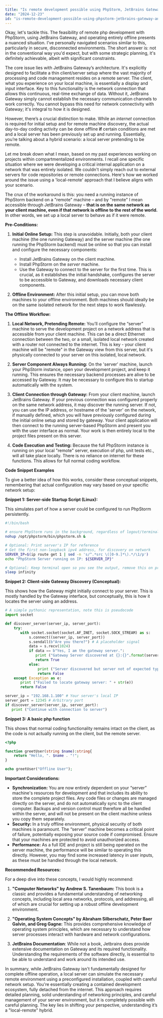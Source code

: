 ```yaml
---
title: "Is remote development possible using PhpStorm, JetBrains Gateway, and no internet connection?"
date: "2024-12-23"
id: "is-remote-development-possible-using-phpstorm-jetbrains-gateway-and-no-internet-connection"
---
```


Okay, let's tackle this. The feasibility of remote php development with PhpStorm, using JetBrains Gateway, and operating entirely offline presents a nuanced situation. I’ve personally navigated scenarios similar to this, particularly in secure, disconnected environments. The short answer is: not in the conventional way you'd expect, but with some strategic planning, it's definitely achievable, albeit with significant constraints.

The core issue lies with JetBrains Gateway’s architecture. It's explicitly designed to facilitate a thin client/server setup where the vast majority of processing and code management resides on a remote server. The client, what you experience on your local machine, is essentially a display and input interface. Key to this functionality is the network connection that allows this continuous, real-time exchange of data. Without it, JetBrains Gateway simply cannot establish the necessary communication channels to work correctly. You cannot bypass this need for network connectivity with Gateway; it's integral to how it is designed.

However, there’s a crucial distinction to make. While an *internet* connection is required for initial setup and for remote machine discovery, the actual day-to-day coding activity can be done offline **if** certain conditions are met and a local server has been previously set up and running. Essentially, you’re talking about a hybrid scenario: a local server pretending to be remote.

Let me break down what I mean, based on my past experiences working on projects within compartmentalized environments. I recall one specific situation where we were developing a critical internal application on a network that was entirely isolated. We couldn't simply reach out to external servers for code repositories or remote connections. Here's how we worked around the issue using a 'local-remote' approach that I believe aligns with your scenario.

The crux of the workaround is this: you need a running instance of PhpStorm backend on a "remote" machine – and by "remote" I mean accessible through JetBrains Gateway – **that is on the same network as your client machine, even if that network is offline to the rest of the world.** In other words, we set up a local server to behave as if it were remote.

**Pre-Conditions:**

1.  **Initial Online Setup:** This step is unavoidable. Initially, both your client machine (the one running Gateway) and the server machine (the one running the PhpStorm backend) must be online so that you can install and configure the necessary components:
    *   Install JetBrains Gateway on the client machine.
    *   Install PhpStorm on the *server* machine.
    *   Use the Gateway to connect to the server for the first time. This is crucial, as it establishes the initial handshake, configures the server to be accessible to Gateway, and downloads necessary client components.

2. **Offline Environment:** After this initial setup, you can move both machines to your offline environment. Both machines should ideally be on the same isolated network for the next steps to work flawlessly.

**The Offline Workflow:**

1.  **Local Network, Pretending Remote:** You’ll configure the “server” machine to serve the development project on a network address that is accessible from your client machine. This can be a direct Ethernet connection between the two, or a small, isolated local network created with a router not connected to the internet. This is key - your client machine will be "remote" in the Gateway view from this server, but it's physically connected to your server on this isolated, local network.

2.  **Server Component Always Running:** On the 'server' machine, launch your PhpStorm instance, open your development project, and keep it running. This ensures the necessary backend processes are alive to be accessed by Gateway. It may be necessary to configure this to startup automatically with the system.

3.  **Client Connection through Gateway:** From your client machine, launch JetBrains Gateway. If your previous connection was configured properly on the same network address, it may discover the running server. If not, you can use the IP address, or hostname of the 'server' on the network, if manually defined, which you will have previously configured during the initial online setup and stored by gateway. Your client application will then connect to the running server-based PhpStorm and present you with the user interface as normal. Your work is then entirely local to the project files present on this server.

4. **Code Execution and Testing:** Because the full PhpStorm instance is running on your local "remote" server, execution of php, unit tests etc., will all take place locally. There is no reliance on internet for these functions. This allows for full normal coding workflow.

**Code Snippet Examples**

To give a better idea of how this works, consider these conceptual snippets, remembering that actual configuration may vary based on your specific network setup:

**Snippet 1: Server-side Startup Script (Linux):**

This simulates part of how a server could be configured to run PhpStorm persistently.

```bash
#!/bin/bash

# ensure PhpStorm runs in the background, regardless of logout/terminal closure
nohup /opt/phpstorm/bin/phpstorm.sh &

# Optional: Print server's IP for reference
# Get the first non-loopback ipv4 address, for discovery on network
SERVER_IP=$(ip route get 1 | sed -n 's/^.*src \([0-9.]*\).*/\1/p')
echo "PhpStorm Server running on IP: ${SERVER_IP}"

# Optional: Keep terminal open so you see the output, remove this on production
sleep infinity
```

**Snippet 2: Client-side Gateway Discovery (Conceptual):**

This shows how the Gateway might initially connect to your server. This is mostly handled by the Gateway interface, but conceptually, this is how it locates the server using an address.

```python
# A simple pythonic representation, note this is pseudocode
import socket

def discover_server(server_ip, server_port):
    try:
       with socket.socket(socket.AF_INET, socket.SOCK_STREAM) as s:
           s.connect((server_ip, server_port))
           s.sendall(b"Are you there?") # A placeholder signal
           data = s.recv(1024)
           if data == b"Yes, I am the gateway server.":
              print ("Gateway Server discovered at {}:{}".format(server_ip, server_port))
              return True
           else:
               print ("Server discovered but server not of expected type")
               return False
    except Exception as e:
       print ("Failed to locate gateway server: " + str(e))
       return False

server_ip = "192.168.1.100" # Your server's local IP
server_port = 12345 # Arbitrary port
if discover_server(server_ip, server_port):
   print ("Continue with connection to server")

```

**Snippet 3: A basic php function**

This shows that normal coding functionality remains intact on the client, as the code is not actually running on the client, but the remote server.

```php
<?php

function greetUser(string $name):string{
    return "Hello, ". $name . "!";
}

echo greetUser("Offline User");
```

**Important Considerations:**

*   **Synchronization:** You are now entirely dependent on your “server” machine's resources for development and that includes its ability to store the complete project files. Any code files or changes are managed directly on the server, and do not automatically sync to the client computer. Backups and version control must therefore all be handled within the server, and will not be present on the client machine unless you copy them separately.
*   **Security:** In a truly offline environment, physical security of both machines is paramount. The “server” machine becomes a critical point of failure, potentially exposing your source code if compromised. Ensure that your machines are protected to avoid unauthorized access.
* **Performance:** As a full IDE and project is still being operated on the server machine, the performance will be similar to operating this directly. However, you may find some increased latency in user inputs, as these must be handled through the local network.

**Recommended Resources:**

For a deep dive into these concepts, I would highly recommend:

1.  **"Computer Networks" by Andrew S. Tanenbaum:** This book is a classic and provides a fundamental understanding of networking concepts, including local area networks, protocols, and addressing, all of which are crucial for setting up a robust offline development environment.

2.  **"Operating System Concepts" by Abraham Silberschatz, Peter Baer Galvin, and Greg Gagne:** This provides comprehensive knowledge of operating system principles, which are necessary to understand how server processes interact with hardware and network configurations.

3. **JetBrains Documentation**: While not a book, Jetbrains does provide extensive documentation on Gateway and its required functionality. Understanding the requirements of the software directly, is essential to be able to understand and work around its intended use.

In summary, while JetBrains Gateway isn't fundamentally designed for complete offline operation, a local server can simulate the necessary remote environment using a preconfigured installation, coupled with careful network setup. You're essentially creating a contained development ecosystem, fully detached from the internet. This approach requires detailed planning, solid understanding of networking principles, and careful management of your server environment, but it is completely possible with careful planning. The key lies in shifting your perspective, understanding it’s a "local-remote" hybrid.
